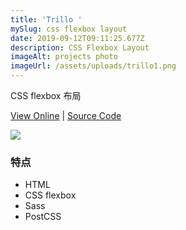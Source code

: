 ```yaml
---
title: 'Trillo '
mySlug: css flexbox layout
date: 2019-09-12T09:11:25.677Z
description: CSS Flexbox Layout
imageAlt: projects photo
imageUrl: /assets/uploads/trillo1.png
---
```

CSS flexbox 布局

[View Online](https://flexcss.netlify.com/) | [Source Code](https://github.com/byodian/trillo/)

![](/assets/uploads/trillo1.png)

### 特点
- HTML
- CSS flexbox
- Sass
- PostCSS
